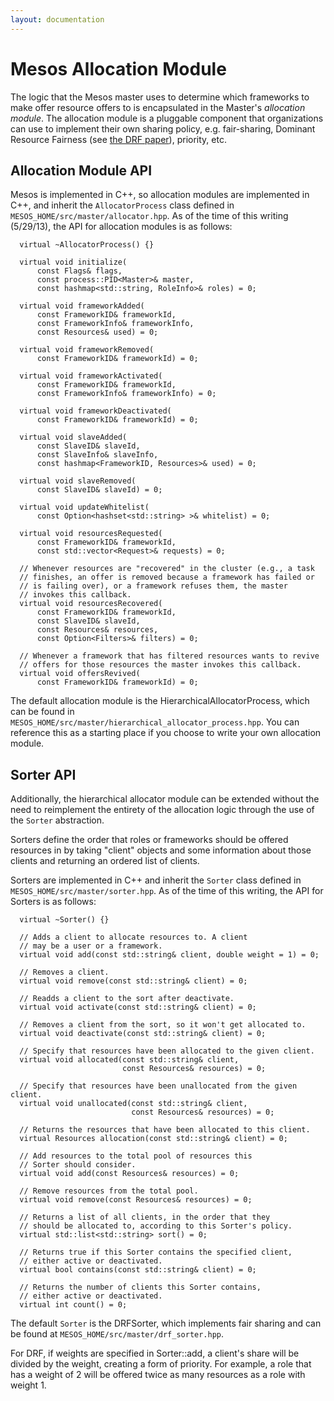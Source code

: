 ```yaml
---
layout: documentation
---
```


# Mesos Allocation Module

The logic that the Mesos master uses to determine which frameworks to make offer resource offers to is encapsulated in the Master's _allocation module_.  The allocation module is a pluggable component that organizations can use to implement their own sharing policy, e.g. fair-sharing, Dominant Resource Fairness (see [the DRF paper](http://www.eecs.berkeley.edu/Pubs/TechRpts/2010/EECS-2010-55.pdf)), priority, etc.

## Allocation Module API

Mesos is implemented in C++, so allocation modules are implemented in C++, and inherit the `AllocatorProcess` class defined in `MESOS_HOME/src/master/allocator.hpp`. As of the time of this writing (5/29/13), the API for allocation modules is as follows:

```
  virtual ~AllocatorProcess() {}

  virtual void initialize(
      const Flags& flags,
      const process::PID<Master>& master,
      const hashmap<std::string, RoleInfo>& roles) = 0;

  virtual void frameworkAdded(
      const FrameworkID& frameworkId,
      const FrameworkInfo& frameworkInfo,
      const Resources& used) = 0;

  virtual void frameworkRemoved(
      const FrameworkID& frameworkId) = 0;

  virtual void frameworkActivated(
      const FrameworkID& frameworkId,
      const FrameworkInfo& frameworkInfo) = 0;

  virtual void frameworkDeactivated(
      const FrameworkID& frameworkId) = 0;

  virtual void slaveAdded(
      const SlaveID& slaveId,
      const SlaveInfo& slaveInfo,
      const hashmap<FrameworkID, Resources>& used) = 0;

  virtual void slaveRemoved(
      const SlaveID& slaveId) = 0;

  virtual void updateWhitelist(
      const Option<hashset<std::string> >& whitelist) = 0;

  virtual void resourcesRequested(
      const FrameworkID& frameworkId,
      const std::vector<Request>& requests) = 0;

  // Whenever resources are "recovered" in the cluster (e.g., a task
  // finishes, an offer is removed because a framework has failed or
  // is failing over), or a framework refuses them, the master
  // invokes this callback.
  virtual void resourcesRecovered(
      const FrameworkID& frameworkId,
      const SlaveID& slaveId,
      const Resources& resources,
      const Option<Filters>& filters) = 0;

  // Whenever a framework that has filtered resources wants to revive
  // offers for those resources the master invokes this callback.
  virtual void offersRevived(
      const FrameworkID& frameworkId) = 0;
```

The default allocation module is the HierarchicalAllocatorProcess, which can be found in `MESOS_HOME/src/master/hierarchical_allocator_process.hpp`. You can reference this as a starting place if you choose to write your own allocation module.

## Sorter API

Additionally, the hierarchical allocator module can be extended without the need to reimplement the entirety of the allocation logic through the use of the `Sorter` abstraction.

Sorters define the order that roles or frameworks should be offered resources in by taking "client" objects and some information about those clients and returning an ordered list of clients.

Sorters are implemented in C++ and inherit the `Sorter` class defined in `MESOS_HOME/src/master/sorter.hpp`. As of the time of this writing, the API for Sorters is as follows:

```
  virtual ~Sorter() {}

  // Adds a client to allocate resources to. A client
  // may be a user or a framework.
  virtual void add(const std::string& client, double weight = 1) = 0;

  // Removes a client.
  virtual void remove(const std::string& client) = 0;

  // Readds a client to the sort after deactivate.
  virtual void activate(const std::string& client) = 0;

  // Removes a client from the sort, so it won't get allocated to.
  virtual void deactivate(const std::string& client) = 0;

  // Specify that resources have been allocated to the given client.
  virtual void allocated(const std::string& client,
                         const Resources& resources) = 0;

  // Specify that resources have been unallocated from the given client.
  virtual void unallocated(const std::string& client,
                           const Resources& resources) = 0;

  // Returns the resources that have been allocated to this client.
  virtual Resources allocation(const std::string& client) = 0;

  // Add resources to the total pool of resources this
  // Sorter should consider.
  virtual void add(const Resources& resources) = 0;

  // Remove resources from the total pool.
  virtual void remove(const Resources& resources) = 0;

  // Returns a list of all clients, in the order that they
  // should be allocated to, according to this Sorter's policy.
  virtual std::list<std::string> sort() = 0;

  // Returns true if this Sorter contains the specified client,
  // either active or deactivated.
  virtual bool contains(const std::string& client) = 0;

  // Returns the number of clients this Sorter contains,
  // either active or deactivated.
  virtual int count() = 0;
```

The default `Sorter` is the DRFSorter, which implements fair sharing and can be found at `MESOS_HOME/src/master/drf_sorter.hpp`.

For DRF, if weights are specified in Sorter::add, a client's share will be divided by the weight, creating a form of priority. For example, a role that has a weight of 2 will be offered twice as many resources as a role with weight 1.

